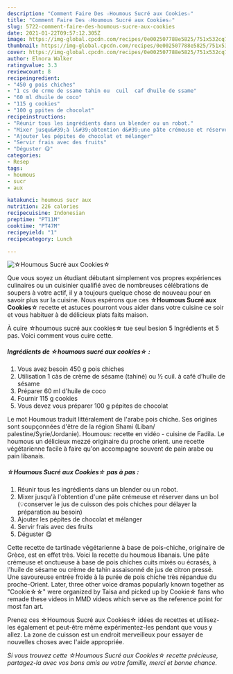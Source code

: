 ```yaml
---
description: "Comment Faire Des ☆Houmous Sucré aux Cookies☆"
title: "Comment Faire Des ☆Houmous Sucré aux Cookies☆"
slug: 5722-comment-faire-des-houmous-sucre-aux-cookies
date: 2021-01-22T09:57:12.305Z
image: https://img-global.cpcdn.com/recipes/0e002507788e5825/751x532cq70/☆houmous-sucre-aux-cookies☆-photo-principale-de-la-recette.jpg
thumbnail: https://img-global.cpcdn.com/recipes/0e002507788e5825/751x532cq70/☆houmous-sucre-aux-cookies☆-photo-principale-de-la-recette.jpg
cover: https://img-global.cpcdn.com/recipes/0e002507788e5825/751x532cq70/☆houmous-sucre-aux-cookies☆-photo-principale-de-la-recette.jpg
author: Elnora Walker
ratingvalue: 3.3
reviewcount: 8
recipeingredient:
- "450 g pois chiches"
- "1 cs de crme de ssame tahin ou  cuil  caf dhuile de ssame"
- "60 ml dhuile de coco"
- "115 g cookies"
- "100 g ppites de chocolat"
recipeinstructions:
- "Réunir tous les ingrédients dans un blender ou un robot."
- "Mixer jusqu&#39;à l&#39;obtention d&#39;une pâte crémeuse et réserver dans un bol (💡conserver le jus de cuisson des pois chiches pour délayer la préparation au besoin)"
- "Ajouter les pépites de chocolat et mélanger"
- "Servir frais avec des fruits"
- "Déguster 😋"
categories:
- Resep
tags:
- houmous
- sucr
- aux

katakunci: houmous sucr aux 
nutrition: 226 calories
recipecuisine: Indonesian
preptime: "PT11M"
cooktime: "PT47M"
recipeyield: "1"
recipecategory: Lunch

---
```



![☆Houmous Sucré aux Cookies☆](https://img-global.cpcdn.com/recipes/0e002507788e5825/751x532cq70/☆houmous-sucre-aux-cookies☆-photo-principale-de-la-recette.jpg)

Que vous soyez un étudiant débutant simplement vos propres expériences culinaires ou un cuisinier qualifié avec de nombreuses célébrations de soupers à votre actif, il y a toujours quelque chose de nouveau pour en savoir plus sur la cuisine. Nous espérons que ces <strong> ☆Houmous Sucré aux Cookies☆ </strong> recette et astuces pourront vous aider dans votre cuisine ce soir et vous habituer à de délicieux plats faits maison.

<!--inarticleads1-->

À cuire ☆houmous sucré aux cookies☆ tue seul besion 5 Ingrédients et 5 pas. Voici comment vous cuire cette.

##### Ingrédients de ☆houmous sucré aux cookies☆ :

1. Vous avez besoin 450 g pois chiches
1. Utilisation 1 càs de crème de sésame (tahiné) ou ½ cuil. à café d’huile de sésame
1. Préparer 60 ml d&#39;huile de coco
1. Fournir 115 g cookies
1. Vous devez vous préparer 100 g pépites de chocolat


Le mot Houmous traduit littéralement de l&#39;arabe pois chiche. Ses origines sont soupçonnées d&#39;être de la région Shami (Liban/ palestine/Syrie/Jordanie). Houmous: recette en vidéo - cuisine de Fadila. Le houmous un délicieux mezzé originaire du proche orient. une recette végétarienne facile à faire qu&#39;on accompagne souvent de pain arabe ou pain libanais. 

<!--inarticleads2-->

##### ☆Houmous Sucré aux Cookies☆ pas à pas :

1. Réunir tous les ingrédients dans un blender ou un robot.
1. Mixer jusqu&#39;à l&#39;obtention d&#39;une pâte crémeuse et réserver dans un bol (💡conserver le jus de cuisson des pois chiches pour délayer la préparation au besoin)
1. Ajouter les pépites de chocolat et mélanger
1. Servir frais avec des fruits
1. Déguster 😋


Cette recette de tartinade végétarienne à base de pois-chiche, originaire de Grèce, est en effet très. Voici la recette du houmous libanais. Une pâte crémeuse et onctueuse à base de pois chiches cuits mixés ou écrasés, à l&#39;huile de sésame ou crème de tahin assaisonné de jus de citron pressé. Une savoureuse entrée froide à la purée de pois chiche très répandue du proche-Orient. Later, three other voice dramas popularly known together as &#34;Cookie☆☆&#34; were organized by Taisa and picked up by Cookie☆ fans who remade these videos in MMD videos which serve as the reference point for most fan art. 

<!--inarticleads1-->

<p>
Prenez ces ☆Houmous Sucré aux Cookies☆ idées de recettes et utilisez-les également et peut-être même expérimentez-les pendant que vous y allez. La zone de cuisson est un endroit merveilleux pour essayer de nouvelles choses avec l'aide appropriée.
</p>

<p>
<i>Si vous trouvez cette ☆Houmous Sucré aux Cookies☆ recette précieuse, partagez-la avec vos bons amis ou votre famille, merci et bonne chance.</i>
</p>
